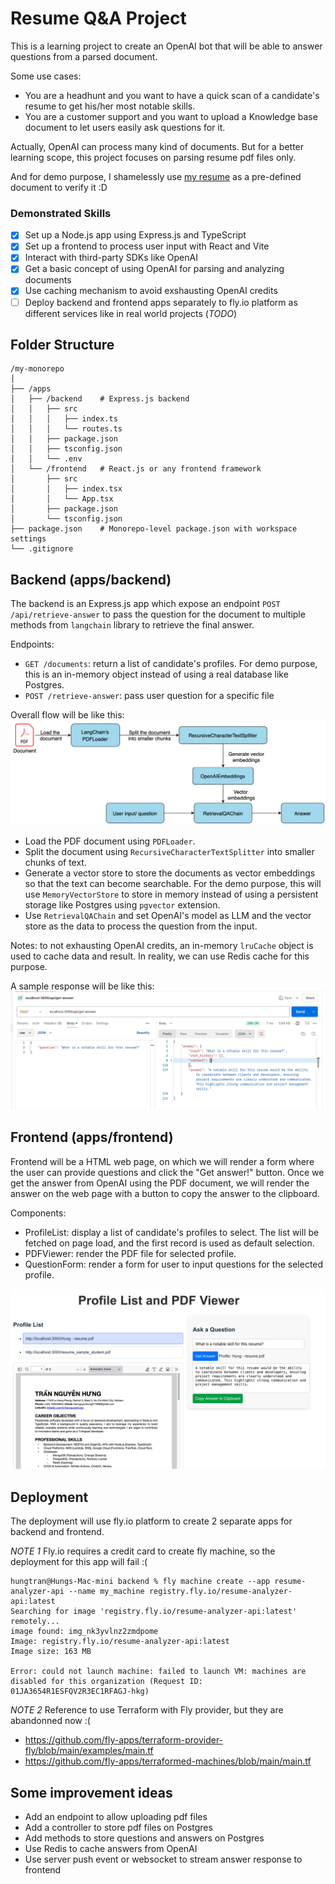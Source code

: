 # Resume Q&A Project

This is a learning project to create an OpenAI bot that will be able to answer questions from a parsed document.

Some use cases:

- You are a headhunt and you want to have a quick scan of a candidate's resume to get his/her most notable skills.
- You are a customer support and you want to upload a Knowledge base document to let users easily ask questions for it.

Actually, OpenAI can process many kind of documents. But for a better learning scope, this project focuses on parsing resume pdf files only.

And for demo purpose, I shamelessly use [my resume](apps/backend/src/assets/Hung%20-%20resume.pdf) as a pre-defined document to verify it :D

### Demonstrated Skills

- [x] Set up a Node.js app using Express.js and TypeScript
- [x] Set up a frontend to process user input with React and Vite
- [x] Interact with third-party SDKs like OpenAI
- [x] Get a basic concept of using OpenAI for parsing and analyzing documents
- [x] Use caching mechanism to avoid exshausting OpenAI credits
- [ ] Deploy backend and frontend apps separately to fly.io platform as different services like in real world projects (_TODO_)

## Folder Structure

```
/my-monorepo
│
├── /apps
│   ├── /backend    # Express.js backend
│   │   ├── src
│   │   │   ├── index.ts
│   │   │   └── routes.ts
│   │   ├── package.json
│   │   ├── tsconfig.json
│   │   └── .env
│   └── /frontend   # React.js or any frontend framework
│       ├── src
│       │   ├── index.tsx
│       │   └── App.tsx
│       ├── package.json
│       └── tsconfig.json
├── package.json    # Monorepo-level package.json with workspace settings
└── .gitignore
```

## Backend (apps/backend)

The backend is an Express.js app which expose an endpoint `POST /api/retrieve-answer` to pass the question for the document to multiple methods from `langchain` library to retrieve the final answer.

Endpoints:

- `GET /documents`: return a list of candidate's profiles. For demo purpose, this is an in-memory object instead of using a real database like Postgres.
- `POST /retrieve-answer`: pass user question for a specific file

Overall flow will be like this:
![Flow](apps/backend/src/assets/flow.png)

- Load the PDF document using `PDFLoader`.
- Split the document using `RecursiveCharacterTextSplitter` into smaller chunks of text.
- Generate a vector store to store the documents as vector embeddings so that the text can become searchable. For the demo purpose, this will use `MemoryVectorStore` to store in memory instead of using a persistent storage like Postgres using `pgvector` extension.
- Use `RetrievalQAChain` and set OpenAI's model as LLM and the vector store as the data to process the question from the input.

Notes: to not exhausting OpenAI credits, an in-memory `lruCache` object is used to cache data and result. In reality, we can use Redis cache for this purpose.

A sample response will be like this:
![Sample](apps/backend/src/assets/sample.png)

## Frontend (apps/frontend)

Frontend will be a HTML web page, on which we will render a form where the user can provide questions and click the "Get answer!" button.
Once we get the answer from OpenAI using the PDF document, we will render the answer on the web page with a button to copy the answer to the clipboard.

Components:

- ProfileList: display a list of candidate's profiles to select. The list will be fetched on page load, and the first record is used as default selection.
- PDFViewer: render the PDF file for selected profile.
- QuestionForm: render a form for user to input questions for the selected profile.

![Sample FE](apps/backend/src/assets/sample_fe.png)

## Deployment

The deployment will use fly.io platform to create 2 separate apps for backend and frontend.

_NOTE 1_
Fly.io requires a credit card to create fly machine, so the deployment for this app will fail :(

```
hungtran@Hungs-Mac-mini backend % fly machine create --app resume-analyzer-api --name my_machine registry.fly.io/resume-analyzer-api:latest
Searching for image 'registry.fly.io/resume-analyzer-api:latest' remotely...
image found: img_nk3yvlnz2zmdpome
Image: registry.fly.io/resume-analyzer-api:latest
Image size: 163 MB

Error: could not launch machine: failed to launch VM: machines are disabled for this organization (Request ID: 01JA3654R1ESFQV2R3EC1RFAGJ-hkg)
```

_NOTE 2_
Reference to use Terraform with Fly provider, but they are abandonned now :(

- https://github.com/fly-apps/terraform-provider-fly/blob/main/examples/main.tf
- https://github.com/fly-apps/terraformed-machines/blob/main/main.tf

## Some improvement ideas

- Add an endpoint to allow uploading pdf files
- Add a controller to store pdf files on Postgres
- Add methods to store questions and answers on Postgres
- Use Redis to cache answers from OpenAI
- Use server push event or websocket to stream answer response to frontend
